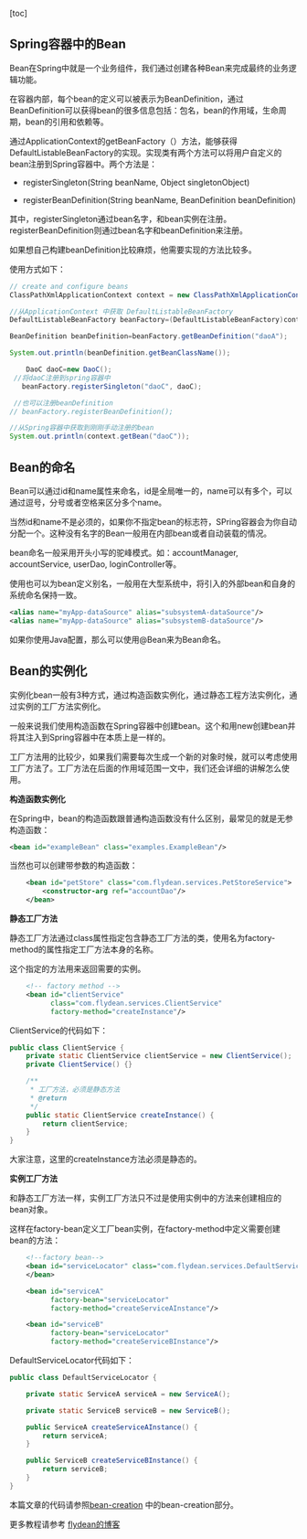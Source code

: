 [toc]

## Spring容器中的Bean

Bean在Spring中就是一个业务组件，我们通过创建各种Bean来完成最终的业务逻辑功能。

在容器内部，每个bean的定义可以被表示为BeanDefinition，通过BeanDefinition可以获得bean的很多信息包括：包名，bean的作用域，生命周期，bean的引用和依赖等。

通过ApplicationContext的getBeanFactory（）方法，能够获得DefaultListableBeanFactory的实现。实现类有两个方法可以将用户自定义的bean注册到Spring容器中。两个方法是：

* registerSingleton(String beanName, Object singletonObject) 

* registerBeanDefinition(String beanName, BeanDefinition beanDefinition)

其中，registerSingleton通过bean名字，和bean实例在注册。registerBeanDefinition则通过bean名字和beanDefinition来注册。

如果想自己构建beanDefinition比较麻烦，他需要实现的方法比较多。

使用方式如下：

~~~java
// create and configure beans
ClassPathXmlApplicationContext context = new ClassPathXmlApplicationContext("beans.xml");

//从ApplicationContext 中获取 DefaultListableBeanFactory
DefaultListableBeanFactory beanFactory=(DefaultListableBeanFactory)context.getBeanFactory();

BeanDefinition beanDefinition=beanFactory.getBeanDefinition("daoA");

System.out.println(beanDefinition.getBeanClassName());

    DaoC daoC=new DaoC();
 //将daoC注册到spring容器中
   beanFactory.registerSingleton("daoC", daoC);

 //也可以注册beanDefinition
// beanFactory.registerBeanDefinition();

//从Spring容器中获取到刚刚手动注册的bean
System.out.println(context.getBean("daoC"));
~~~

## Bean的命名

Bean可以通过id和name属性来命名，id是全局唯一的，name可以有多个，可以通过逗号，分号或者空格来区分多个name。

当然id和name不是必须的，如果你不指定bean的标志符，SPring容器会为你自动分配一个。这种没有名字的Bean一般用在内部bean或者自动装载的情况。 

bean命名一般采用开头小写的驼峰模式。如：accountManager, accountService, userDao, loginController等。

使用<alias/>也可以为bean定义别名，一般用在大型系统中，将引入的外部bean和自身的系统命名保持一致。

~~~xml
<alias name="myApp-dataSource" alias="subsystemA-dataSource"/>
<alias name="myApp-dataSource" alias="subsystemB-dataSource"/>
~~~

如果你使用Java配置，那么可以使用@Bean来为Bean命名。

## Bean的实例化

实例化bean一般有3种方式，通过构造函数实例化，通过静态工程方法实例化，通过实例的工厂方法实例化。

一般来说我们使用构造函数在Spring容器中创建bean。这个和用new创建bean并将其注入到Spring容器中在本质上是一样的。

工厂方法用的比较少，如果我们需要每次生成一个新的对象时候，就可以考虑使用工厂方法了。工厂方法在后面的作用域范围一文中，我们还会详细的讲解怎么使用。

**构造函数实例化**

在Spring中，bean的构造函数跟普通构造函数没有什么区别，最常见的就是无参构造函数：

~~~xml
<bean id="exampleBean" class="examples.ExampleBean"/>
~~~

当然也可以创建带参数的构造函数：

~~~xml
    <bean id="petStore" class="com.flydean.services.PetStoreService">
        <constructor-arg ref="accountDao"/>
    </bean>
~~~

**静态工厂方法**

静态工厂方法通过class属性指定包含静态工厂方法的类，使用名为factory-method的属性指定工厂方法本身的名称。

这个指定的方法用来返回需要的实例。

~~~xml
    <!-- factory method -->
    <bean id="clientService"
          class="com.flydean.services.ClientService"
          factory-method="createInstance"/>
~~~

ClientService的代码如下：

~~~java
public class ClientService {
    private static ClientService clientService = new ClientService();
    private ClientService() {}

    /**
     * 工厂方法，必须是静态方法
     * @return
     */
    public static ClientService createInstance() {
        return clientService;
    }
}
~~~

大家注意，这里的createInstance方法必须是静态的。

**实例工厂方法**

和静态工厂方法一样，实例工厂方法只不过是使用实例中的方法来创建相应的bean对象。

这样在factory-bean定义工厂bean实例，在factory-method中定义需要创建bean的方法：

~~~xml
    <!--factory bean-->
    <bean id="serviceLocator" class="com.flydean.services.DefaultServiceLocator">
    </bean>

    <bean id="serviceA"
          factory-bean="serviceLocator"
          factory-method="createServiceAInstance"/>

    <bean id="serviceB"
          factory-bean="serviceLocator"
          factory-method="createServiceBInstance"/>
~~~

DefaultServiceLocator代码如下：

~~~java
public class DefaultServiceLocator {

    private static ServiceA serviceA = new ServiceA();

    private static ServiceB serviceB = new ServiceB();

    public ServiceA createServiceAInstance() {
        return serviceA;
    }

    public ServiceB createServiceBInstance() {
        return serviceB;
    }
}
~~~

本篇文章的代码请参照[bean-creation](https://github.com/ddean2009/spring5-core-workshop) 中的bean-creation部分。

更多教程请参考 [flydean的博客](http://www.flydean.com/bean-creation/)